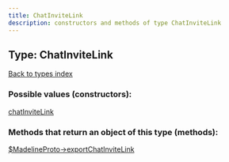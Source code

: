 ```yaml
---
title: ChatInviteLink
description: constructors and methods of type ChatInviteLink
---
```

## Type: ChatInviteLink  
[Back to types index](index.md)



### Possible values (constructors):

[chatInviteLink](../constructors/chatInviteLink.md)  



### Methods that return an object of this type (methods):

[$MadelineProto->exportChatInviteLink](../methods/exportChatInviteLink.md)  



